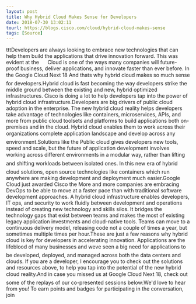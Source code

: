 ```yaml
---
layout: post
title: Why Hybrid Cloud Makes Sense for Developers
date: 2018-07-30 13:02:11
tourl: https://blogs.cisco.com/cloud/hybrid-cloud-makes-sense
tags: [Source]
---
```

tttDevelopers are always looking to embrace new technologies that can help them build the applications that drive innovation forward. This was evident at the      Cloud is one of the ways many companies will future-proof business, deliver applications, and innovate faster than ever before. In the Google Cloud Next 18 And thats why hybrid cloud makes so much sense for developers.Hybrid cloud is fast becoming the way developers strike the middle ground between the existing and new, hybrid optimized infrastructures. Cisco is doing a lot to help developers tap into the power of hybrid cloud infrastructure.Developers are big drivers of public cloud adoption in the enterprise. The new hybrid cloud reality helps developers take advantage of technologies like containers, microservices, APIs, and more from public cloud toolsets and platforms to build applications both on-premises and in the cloud. Hybrid cloud enables them to work across their organizations complete application landscape and develop across any environment.Solutions like the Public cloud gives developers new tools, speed and scale, but the future of application development involves working across different environments in a modular way, rather than lifting and shifting workloads between isolated ones. In this new era of hybrid cloud solutions, open source technologies like containers which run anywhere are making development and deployment much easier.Google Cloud just awarded Cisco the More and more companies are embracing DevOps to be able to move at a faster pace than with traditional software development approaches. A hybrid cloud infrastructure enables developers, IT ops, and security to work fluidly between development and operations instead of creating new technology and skills silos. It bridges the technology gaps that exist between teams and makes the most of existing legacy application investments and cloud-native tools. Teams can move to a continuous delivery model, releasing code not a couple of times a year, but sometimes multiple times per hour.These are just a few reasons why hybrid cloud is key for developers in accelerating innovation. Applications are the lifeblood of many businesses and weve seen a big need for applications to be developed, deployed, and managed across both the data centers and clouds. If you are a developer, I encourage you to check out the solutions and resources above, to help you tap into the potential of the new hybrid cloud reality.And in case you missed us at Google Cloud Next 18, check out some of the replays of our co-presented sessions below:We'd love to hear from you! To earn points and badges for participating in the conversation, join 